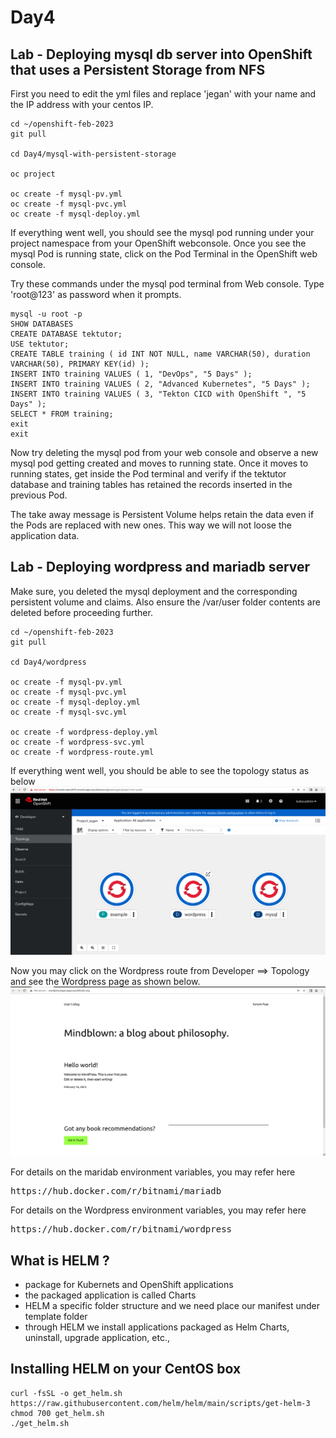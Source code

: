 # Day4

## Lab - Deploying mysql db server into OpenShift that uses a Persistent Storage from NFS

First you need to edit the yml files and replace 'jegan' with your name and the IP address with your centos IP.

```
cd ~/openshift-feb-2023
git pull

cd Day4/mysql-with-persistent-storage

oc project

oc create -f mysql-pv.yml
oc create -f mysql-pvc.yml
oc create -f mysql-deploy.yml
```

If everything went well, you should see the mysql pod running under your project namespace from your OpenShift webconsole. Once you see the mysql Pod is running state, click on the Pod Terminal in the OpenShift web console.

Try these commands under the mysql pod terminal from Web console. Type 'root@123' as password when it prompts.
```
mysql -u root -p
SHOW DATABASES
CREATE DATABASE tektutor;
USE tektutor;
CREATE TABLE training ( id INT NOT NULL, name VARCHAR(50), duration VARCHAR(50), PRIMARY KEY(id) );
INSERT INTO training VALUES ( 1, "DevOps", "5 Days" );
INSERT INTO training VALUES ( 2, "Advanced Kubernetes", "5 Days" );
INSERT INTO training VALUES ( 3, "Tekton CICD with OpenShift ", "5 Days" );
SELECT * FROM training;
exit
exit
```

Now try deleting the mysql pod from your web console and observe a new mysql pod getting created and moves to running state.  Once it moves to running states, get inside the Pod terminal and verify if the tektutor database and training tables has retained the records inserted in the previous Pod.

The take away message is Persistent Volume helps retain the data even if the Pods are replaced with new ones. This way we will not loose the application data.

## Lab - Deploying wordpress and mariadb server

Make sure, you deleted the mysql deployment and the corresponding persistent volume and claims.  Also ensure the /var/user<xy> folder contents are deleted before proceeding further.

```
cd ~/openshift-feb-2023
git pull

cd Day4/wordpress

oc create -f mysql-pv.yml
oc create -f mysql-pvc.yml
oc create -f mysql-deploy.yml
oc create -f mysql-svc.yml

oc create -f wordpress-deploy.yml
oc create -f wordpress-svc.yml
oc create -f wordpress-route.yml
```

If everything went well, you should be able to see the topology status as below
![openshift](openshift-wordpress-deployment.png)

Now you may click on the Wordpress route from Developer ==> Topology and see the Wordpress page as shown below.
![Wordpress](wordpress.png)

For details on the maridab environment variables, you may refer here
<pre>
https://hub.docker.com/r/bitnami/mariadb
</pre>

For details on the Wordpress environment variables, you may refer here
<pre>
https://hub.docker.com/r/bitnami/wordpress
</pre>  

## What is HELM ?
- package for Kubernets and OpenShift applications
- the packaged application is called Charts
- HELM a specific folder structure and we need place our manifest under template folder
- through HELM we install applications packaged as Helm Charts, uninstall, upgrade application, etc.,

  
## Installing HELM on your CentOS box
```
curl -fsSL -o get_helm.sh https://raw.githubusercontent.com/helm/helm/main/scripts/get-helm-3
chmod 700 get_helm.sh
./get_helm.sh  
```
